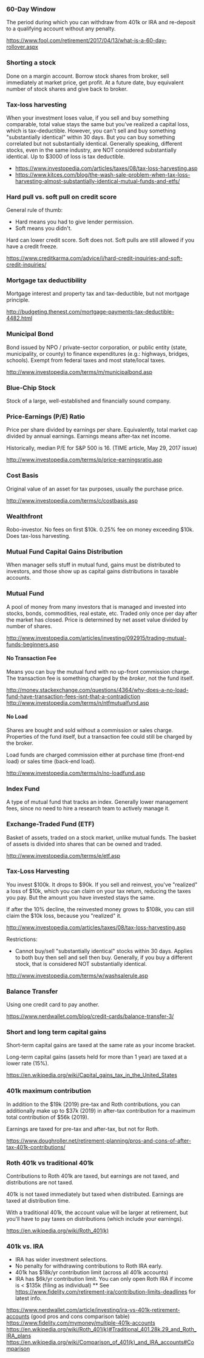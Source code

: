 ### 60-Day Window

The period during which you can withdraw from 401k or IRA and re-deposit to a qualifying account without any penalty.

https://www.fool.com/retirement/2017/04/13/what-is-a-60-day-rollover.aspx


### Shorting a stock

Done on a margin account. Borrow stock shares from broker, sell immediately at market price, get profit. At a future date, buy equivalent number of stock shares and give back to broker.


### Tax-loss harvesting

When your investment loses value, if you sell and buy something comparable, total value stays the same but you've realized a capital loss, which is tax-deductible. However, you can't sell and buy something "substantially identical" within 30 days. But you can buy something correlated but not substantially identical. Generally speaking, different stocks, even in the same industry, are NOT considered substantially identical. Up to $3000 of loss is tax deductible.

* https://www.investopedia.com/articles/taxes/08/tax-loss-harvesting.asp
* https://www.kitces.com/blog/the-wash-sale-problem-when-tax-loss-harvesting-almost-substantially-identical-mutual-funds-and-etfs/


### Hard pull vs. soft pull on credit score

General rule of thumb:

* Hard means you had to give lender permission.
* Soft means you didn't.

Hard can lower credit score. Soft does not. Soft pulls are still allowed if you have a credit freeze.

https://www.creditkarma.com/advice/i/hard-credit-inquiries-and-soft-credit-inquiries/


### Mortgage tax deductibility

Mortgage interest and property tax and tax-deductible, but not mortgage principle.

http://budgeting.thenest.com/mortgage-payments-tax-deductible-4482.html


### Municipal Bond

Bond issued by NPO / private-sector corporation, or public entity (state, municipality, or county) to finance expenditures (e.g.: highways, bridges, schools). Exempt from federal taxes and most state/local taxes.

http://www.investopedia.com/terms/m/municipalbond.asp


### Blue-Chip Stock

Stock of a large, well-established and financially sound company.


### Price-Earnings (P/E) Ratio

Price per share divided by earnings per share. Equivalently, total market cap divided by annual earnings. Earnings means after-tax net income.

Historically, median P/E for S&P 500 is 16. (TIME article, May 29, 2017 issue)

http://www.investopedia.com/terms/p/price-earningsratio.asp


### Cost Basis

Original value of an asset for tax purposes, usually the purchase price.

http://www.investopedia.com/terms/c/costbasis.asp


### Wealthfront

Robo-investor. No fees on first $10k. 0.25% fee on money exceeding $10k. Does tax-loss harvesting.


### Mutual Fund Capital Gains Distribution

When manager sells stuff in mutual fund, gains must be distributed to investors, and those show up as capital gains distributions in taxable accounts.


### Mutual Fund

A pool of money from many investors that is managed and invested into stocks, bonds, commodities, real estate, etc. Traded only once per day after the market has closed. Price is determined by net asset value divided by number of shares.

http://www.investopedia.com/articles/investing/092915/trading-mutual-funds-beginners.asp

#### No Transaction Fee

Means you can buy the mutual fund with no up-front commission charge. The transaction fee is something charged by the *broker*, not the fund itself.

http://money.stackexchange.com/questions/4364/why-does-a-no-load-fund-have-transaction-fees-isnt-that-a-contradiction
http://www.investopedia.com/terms/n/ntfmutualfund.asp

#### No Load

Shares are bought and sold without a commission or sales charge. Properties of the fund itself, but a transaction fee could still be charged by the broker.

Load funds are charged commission either at purchase time (front-end load) or sales time (back-end load).

http://www.investopedia.com/terms/n/no-loadfund.asp


### Index Fund

A type of mutual fund that tracks an index. Generally lower management fees, since no need to hire a research team to actively manage it.


### Exchange-Traded Fund (ETF)

Basket of assets, traded on a stock market, unlike mutual funds. The basket of assets is divided into shares that can be owned and traded.

http://www.investopedia.com/terms/e/etf.asp


### Tax-Loss Harvesting

You invest $100k. It drops to $90k. If you sell and reinvest, you've "realized" a loss of $10k, which you can claim on your tax return, reducing the taxes you pay. But the amount you have invested stays the same.

If after the 10% decline, the reinvested money grows to $108k, you can still claim the $10k loss, because you "realized" it.

http://www.investopedia.com/articles/taxes/08/tax-loss-harvesting.asp

Restrictions:
- Cannot buy/sell "substantially identical" stocks within 30 days. Applies to both buy then sell and sell then buy. Generally, if you buy a different stock, that is considered NOT substantially identical.

http://www.investopedia.com/terms/w/washsalerule.asp


### Balance Transfer

Using one credit card to pay another.

https://www.nerdwallet.com/blog/credit-cards/balance-transfer-3/


### Short and long term capital gains

Short-term capital gains are taxed at the same rate as your income bracket.

Long-term capital gains (assets held for more than 1 year) are taxed at a lower rate (15%).

https://en.wikipedia.org/wiki/Capital_gains_tax_in_the_United_States


### 401k maximum contribution

In addition to the $19k (2019) pre-tax and Roth contributions, you can additionally make up to $37k (2019) in after-tax contribution for a maximum total contribution of $56k (2019).

Earnings are taxed for pre-tax and after-tax, but not for Roth.

https://www.doughroller.net/retirement-planning/pros-and-cons-of-after-tax-401k-contributions/


### Roth 401k vs traditional 401k

Contributions to Roth 401k are taxed, but earnings are not taxed, and distributions are not taxed.

401k is not taxed immediately but taxed when distributed. Earnings are taxed at distribution time.

With a traditional 401k, the account value will be larger at retirement, but you'll have to pay taxes on distributions (which include your earnings).

https://en.wikipedia.org/wiki/Roth_401(k)


### 401k vs. IRA

* IRA has wider investment selections.
* No penalty for withdrawing contributions to Roth IRA early.
* 401k has $18k/yr contribution limit (across all 401k accounts)
* IRA has $6k/yr contribution limit. You can only open Roth IRA if income is < $135k (filing as individual)
** See https://www.fidelity.com/retirement-ira/contribution-limits-deadlines for latest info.

https://www.nerdwallet.com/article/investing/ira-vs-401k-retirement-accounts (good pros and cons comparison table)
https://www.fidelity.com/mymoney/multiple-401k-accounts
https://en.wikipedia.org/wiki/Roth_401(k)#Traditional_401.28k.29_and_Roth_IRA_plans
https://en.wikipedia.org/wiki/Comparison_of_401(k)_and_IRA_accounts#Comparison